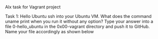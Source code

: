 Alx task for Vagrant project

Task 1: Hello Ubuntu
ssh into your Ubuntu VM. What does the command uname print when you run it without any option?
Type your answer into a file 0-hello_ubuntu in the 0x00-vagrant directory and push it to GitHub. Name your file accordingly as shown below

